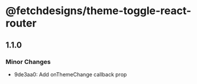 # @fetchdesigns/theme-toggle-react-router

## 1.1.0

### Minor Changes

- 9de3aa0: Add onThemeChange callback prop
